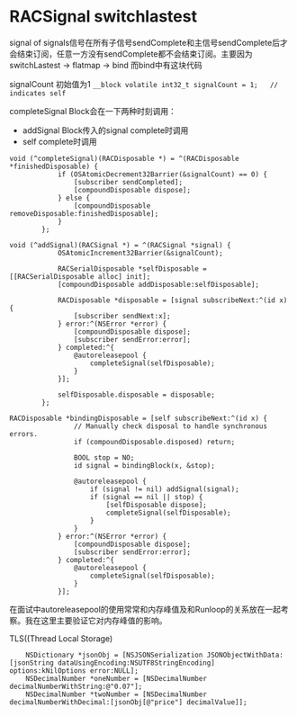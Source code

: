 # RACSignal switchlastest

signal of signals信号在所有子信号sendComplete和主信号sendComplete后才会结束订阅，任意一方没有sendComplete都不会结束订阅。主要因为switchLastest -> flatmap -> bind 而bind中有这块代码

signalCount 初始值为1
`__block volatile int32_t signalCount = 1;   // indicates self`

completeSignal Block会在一下两种时刻调用：

*  addSignal Block传入的signal complete时调用
*  self complete时调用

```
void (^completeSignal)(RACDisposable *) = ^(RACDisposable *finishedDisposable) {
			if (OSAtomicDecrement32Barrier(&signalCount) == 0) {
				[subscriber sendCompleted];
				[compoundDisposable dispose];
			} else {
				[compoundDisposable removeDisposable:finishedDisposable];
			}
		};

void (^addSignal)(RACSignal *) = ^(RACSignal *signal) {
			OSAtomicIncrement32Barrier(&signalCount);

			RACSerialDisposable *selfDisposable = [[RACSerialDisposable alloc] init];
			[compoundDisposable addDisposable:selfDisposable];

			RACDisposable *disposable = [signal subscribeNext:^(id x) {
				[subscriber sendNext:x];
			} error:^(NSError *error) {
				[compoundDisposable dispose];
				[subscriber sendError:error];
			} completed:^{
				@autoreleasepool {
					completeSignal(selfDisposable);
				}
			}];

			selfDisposable.disposable = disposable;
		};

```
```
RACDisposable *bindingDisposable = [self subscribeNext:^(id x) {
				// Manually check disposal to handle synchronous errors.
				if (compoundDisposable.disposed) return;

				BOOL stop = NO;
				id signal = bindingBlock(x, &stop);

				@autoreleasepool {
					if (signal != nil) addSignal(signal);
					if (signal == nil || stop) {
						[selfDisposable dispose];
						completeSignal(selfDisposable);
					}
				}
			} error:^(NSError *error) {
				[compoundDisposable dispose];
				[subscriber sendError:error];
			} completed:^{
				@autoreleasepool {
					completeSignal(selfDisposable);
				}
			}];

```





在面试中autoreleasepool的使用常常和内存峰值及和Runloop的关系放在一起考察。我在这里主要验证它对内存峰值的影响。

TLS((Thread Local Storage)

```NSString *jsonString = @"{\"price\":0.07}";
    NSDictionary *jsonObj = [NSJSONSerialization JSONObjectWithData:[jsonString dataUsingEncoding:NSUTF8StringEncoding] options:kNilOptions error:NULL];
    NSDecimalNumber *oneNumber = [NSDecimalNumber decimalNumberWithString:@"0.07"];
    NSDecimalNumber *twoNumber = [NSDecimalNumber decimalNumberWithDecimal:[jsonObj[@"price"] decimalValue]];
```
